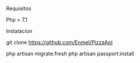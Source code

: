 Requisitos

Php > 7.1

Instalacion

git clone https://github.com/Enmel/PizzaApi

php artisan migrate:fresh
php artisan passport:install 